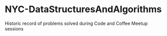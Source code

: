# NYC-DataStructuresAndAlgorithms
Historic record of problems solved during Code and Coffee Meetup sessions
